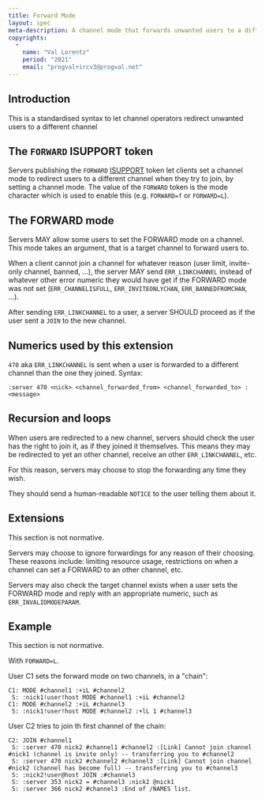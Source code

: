```yaml
---
title: Forward Mode
layout: spec
meta-description: A channel mode that forwards unwanted users to a different channel
copyrights:
  -
    name: "Val Lorentz"
    period: "2021"
    email: "progval+ircv3@progval.net"
---
```


## Introduction
This is a standardised syntax to let channel operators redirect
unwanted users to a different channel

## The `FORWARD` ISUPPORT token

Servers publishing the `FORWARD`
[ISUPPORT](https://modern.ircdocs.horse/#feature-advertisement)
token let clients set a channel mode to redirect users to a different
channel when they try to join, by setting a channel mode.
The value of the `FORWARD` token is the mode character which is used to enable
this (e.g. `FORWARD=f` or `FORWARD=L`).

## The FORWARD mode

Servers MAY allow some users to set the FORWARD mode on a channel.
This mode takes an argument, that is a target channel to forward
users to.

When a client cannot join a channel for whatever reason (user limit,
invite-only channel, banned, ...),
the server MAY send `ERR_LINKCHANNEL` instead of whatever other error numeric
they would have get if the FORWARD mode was not set (`ERR_CHANNELISFULL`,
`ERR_INVITEONLYCHAN`, `ERR_BANNEDFROMCHAN`, ...).

After sending `ERR_LINKCHANNEL` to a user, a server SHOULD proceed as if
the user sent a `JOIN` to the new channel.


## Numerics used by this extension

`470` aka `ERR_LINKCHANNEL` is sent when a user is forwarded to a different
channel than the one they joined.
Syntax:

```
:server 470 <nick> <channel_forwarded_from> <channel_forwarded_to> :<message>
```


## Recursion and loops

When users are redirected to a new channel, servers should check the user
has the right to join it, as if they joined it themselves.
This means they may be redirected to yet an other channel, receive an other
`ERR_LINKCHANNEL`, etc.

For this reason, servers may choose to stop the forwarding any time they wish.

They should send a human-readable `NOTICE` to the user telling them about it.


## Extensions

This section is not normative.

Servers may choose to ignore forwardings for any reason of their choosing.
These reasons include: limiting resource usage, restrictions on when a channel
can set a FORWARD to an other channel, etc.

Servers may also check the target channel exists when a user sets the
FORWARD mode and reply with an appropriate numeric, such as `ERR_INVALIDMODEPARAM`.


## Example

This section is not normative.

With `FORWARD=L`.

User C1 sets the forward mode on two channels, in a "chain":

```
C1: MODE #channel1 :+iL #channel2
 S: :nick1!user!host MODE #channel1 :+iL #channel2
C1: MODE #channel2 :+iL #channel3
 S: :nick1!user!host MODE #channel2 :+lL 1 #channel3
```

User C2 tries to join th first channel of the chain:

```
C2: JOIN #channel1
 S: :server 470 nick2 #channel1 #channel2 :[Link] Cannot join channel #nick1 (channel is invite only) -- transferring you to #channel2
 S: :server 470 nick2 #channel2 #channel3 :[Link] Cannot join channel #nick2 (channel has become full) -- transferring you to #channel3
 S: :nick2!user@host JOIN :#channel3
 S: :server 353 nick2 = #channel3 :nick2 @nick1
 S: :server 366 nick2 #channel3 :End of /NAMES list.
```

